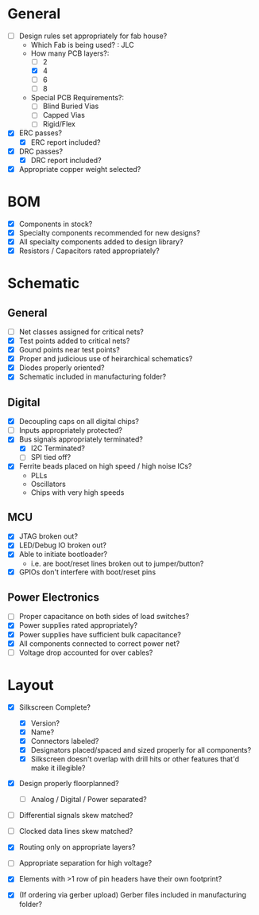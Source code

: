 # General
- [ ] Design rules set appropriately for fab house?
  - Which Fab is being used? : JLC
  - How many PCB layers?:
    - [ ] 2
    - [X] 4
    - [ ] 6
    - [ ] 8
  - Special PCB Requirements?:
    - [ ] Blind Buried Vias
    - [ ] Capped Vias
    - [ ] Rigid/Flex
- [X] ERC passes?
  - [X] ERC report included?
- [X] DRC passes?
  - [X] DRC report included?
- [X] Appropriate copper weight selected?

# BOM
- [X] Components in stock?
- [X] Specialty components recommended for new designs?
- [X] All specialty components added to design library?
- [X] Resistors / Capacitors rated appropriately?

# Schematic
## General
- [ ] Net classes assigned for critical nets?
- [X] Test points added to critical nets?
- [X] Gound points near test points?
- [X] Proper and judicious use of heirarchical schematics? 
- [X] Diodes properly oriented?
- [X] Schematic included in manufacturing folder?

## Digital
- [X] Decoupling caps on all digital chips?
- [ ] Inputs appropriately protected?
- [X] Bus signals appropriately terminated?
	- [X] I2C Terminated?
	- [ ] SPI tied off?
- [X] Ferrite beads placed on high speed / high noise ICs?
	- PLLs
	- Oscillators
	- Chips with very high speeds

## MCU
- [X] JTAG broken out?
- [X] LED/Debug IO broken out?
- [X] Able to initiate bootloader?
  - i.e. are boot/reset lines broken out to jumper/button?
- [X] GPIOs don't interfere with boot/reset pins

## Power Electronics
- [ ] Proper capacitance on both sides of load switches?
- [X] Power supplies rated appropriately?
- [X] Power supplies have sufficient bulk capacitance?
- [X] All components connected to correct power net?
- [ ] Voltage drop accounted for over cables?

# Layout
- [X] Silkscreen Complete?
	- [X] Version?
	- [X] Name?
	- [X] Connectors labeled?
    - [X] Designators placed/spaced and sized properly for all components?
	- [X] Silkscreen doesn't overlap with drill hits or other features that'd make it illegible?
- [X] Design properly floorplanned?
	- [ ] Analog / Digital / Power separated?
- [ ] Differential signals skew matched?
- [ ] Clocked data lines skew matched?
- [X] Routing only on appropriate layers?
- [ ] Appropriate separation for high voltage?
- [X] Elements with >1 row of pin headers have their own footprint?
- [X] (If ordering via gerber upload) Gerber files included in manufacturing folder?


